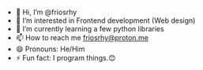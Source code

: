 - 👋 Hi, I’m @friosrhy
- 👀 I’m interested in Frontend development (Web design)
- 🌱 I’m currently learning a few python libraries
- 📫 How to reach me friosrhy@proton.me
- 😄 Pronouns: He/Him
- ⚡ Fun fact: I program things.😊

<!---
friosrhy/friosrhy is a ✨ special ✨ repository because its `README.md` (this file) appears on your GitHub profile.
You can click the Preview link to take a look at your changes.
--->
